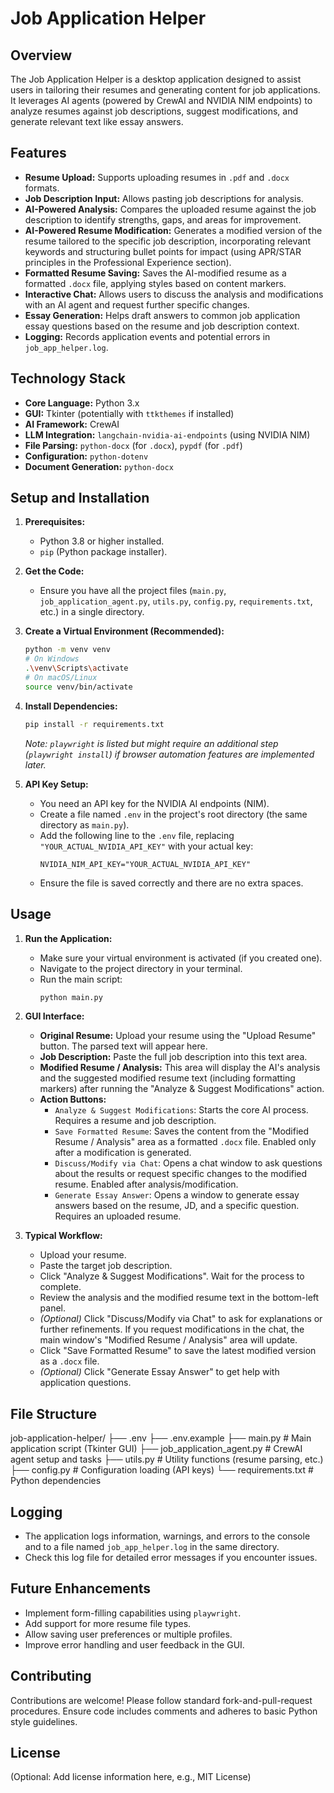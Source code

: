 # Job Application Helper

## Overview

The Job Application Helper is a desktop application designed to assist users in tailoring their resumes and generating content for job applications. It leverages AI agents (powered by CrewAI and NVIDIA NIM endpoints) to analyze resumes against job descriptions, suggest modifications, and generate relevant text like essay answers.

## Features

* **Resume Upload:** Supports uploading resumes in `.pdf` and `.docx` formats.
* **Job Description Input:** Allows pasting job descriptions for analysis.
* **AI-Powered Analysis:** Compares the uploaded resume against the job description to identify strengths, gaps, and areas for improvement.
* **AI-Powered Resume Modification:** Generates a modified version of the resume tailored to the specific job description, incorporating relevant keywords and structuring bullet points for impact (using APR/STAR principles in the Professional Experience section).
* **Formatted Resume Saving:** Saves the AI-modified resume as a formatted `.docx` file, applying styles based on content markers.
* **Interactive Chat:** Allows users to discuss the analysis and modifications with an AI agent and request further specific changes.
* **Essay Generation:** Helps draft answers to common job application essay questions based on the resume and job description context.
* **Logging:** Records application events and potential errors in `job_app_helper.log`.

## Technology Stack

* **Core Language:** Python 3.x
* **GUI:** Tkinter (potentially with `ttkthemes` if installed)
* **AI Framework:** CrewAI
* **LLM Integration:** `langchain-nvidia-ai-endpoints` (using NVIDIA NIM)
* **File Parsing:** `python-docx` (for `.docx`), `pypdf` (for `.pdf`)
* **Configuration:** `python-dotenv`
* **Document Generation:** `python-docx`

## Setup and Installation

1.  **Prerequisites:**
    * Python 3.8 or higher installed.
    * `pip` (Python package installer).

2.  **Get the Code:**
    * Ensure you have all the project files (`main.py`, `job_application_agent.py`, `utils.py`, `config.py`, `requirements.txt`, etc.) in a single directory.

3.  **Create a Virtual Environment (Recommended):**
    ```bash
    python -m venv venv
    # On Windows
    .\venv\Scripts\activate
    # On macOS/Linux
    source venv/bin/activate
    ```

4.  **Install Dependencies:**
    ```bash
    pip install -r requirements.txt
    ```
    *Note: `playwright` is listed but might require an additional step (`playwright install`) if browser automation features are implemented later.*

5.  **API Key Setup:**
    * You need an API key for the NVIDIA AI endpoints (NIM).
    * Create a file named `.env` in the project's root directory (the same directory as `main.py`).
    * Add the following line to the `.env` file, replacing `"YOUR_ACTUAL_NVIDIA_API_KEY"` with your actual key:
        ```
        NVIDIA_NIM_API_KEY="YOUR_ACTUAL_NVIDIA_API_KEY"
        ```
    * Ensure the file is saved correctly and there are no extra spaces.

## Usage

1.  **Run the Application:**
    * Make sure your virtual environment is activated (if you created one).
    * Navigate to the project directory in your terminal.
    * Run the main script:
        ```bash
        python main.py
        ```

2.  **GUI Interface:**
    * **Original Resume:** Upload your resume using the "Upload Resume" button. The parsed text will appear here.
    * **Job Description:** Paste the full job description into this text area.
    * **Modified Resume / Analysis:** This area will display the AI's analysis and the suggested modified resume text (including formatting markers) after running the "Analyze & Suggest Modifications" action.
    * **Action Buttons:**
        * `Analyze & Suggest Modifications`: Starts the core AI process. Requires a resume and job description.
        * `Save Formatted Resume`: Saves the content from the "Modified Resume / Analysis" area as a formatted `.docx` file. Enabled only after a modification is generated.
        * `Discuss/Modify via Chat`: Opens a chat window to ask questions about the results or request specific changes to the modified resume. Enabled after analysis/modification.
        * `Generate Essay Answer`: Opens a window to generate essay answers based on the resume, JD, and a specific question. Requires an uploaded resume.

3.  **Typical Workflow:**
    * Upload your resume.
    * Paste the target job description.
    * Click "Analyze & Suggest Modifications". Wait for the process to complete.
    * Review the analysis and the modified resume text in the bottom-left panel.
    * *(Optional)* Click "Discuss/Modify via Chat" to ask for explanations or further refinements. If you request modifications in the chat, the main window's "Modified Resume / Analysis" area will update.
    * Click "Save Formatted Resume" to save the latest modified version as a `.docx` file.
    * *(Optional)* Click "Generate Essay Answer" to get help with application questions.

## File Structure

job-application-helper/
├── .env
├── .env.example
├── main.py                 # Main application script (Tkinter GUI)
├── job_application_agent.py # CrewAI agent setup and tasks
├── utils.py                # Utility functions (resume parsing, etc.)
├── config.py               # Configuration loading (API keys)
└── requirements.txt        # Python dependencies

## Logging

* The application logs information, warnings, and errors to the console and to a file named `job_app_helper.log` in the same directory.
* Check this log file for detailed error messages if you encounter issues.

## Future Enhancements

* Implement form-filling capabilities using `playwright`.
* Add support for more resume file types.
* Allow saving user preferences or multiple profiles.
* Improve error handling and user feedback in the GUI.

## Contributing

Contributions are welcome! Please follow standard fork-and-pull-request procedures. Ensure code includes comments and adheres to basic Python style guidelines.

## License

(Optional: Add license information here, e.g., MIT License)

